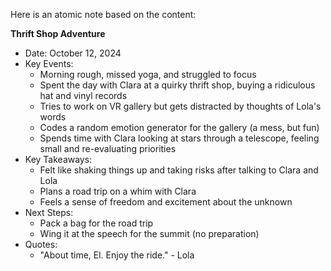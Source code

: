 Here is an atomic note based on the content:

**Thrift Shop Adventure**

* Date: October 12, 2024
* Key Events:
	+ Morning rough, missed yoga, and struggled to focus
	+ Spent the day with Clara at a quirky thrift shop, buying a ridiculous hat and vinyl records
	+ Tries to work on VR gallery but gets distracted by thoughts of Lola's words
	+ Codes a random emotion generator for the gallery (a mess, but fun)
	+ Spends time with Clara looking at stars through a telescope, feeling small and re-evaluating priorities
* Key Takeaways:
	+ Felt like shaking things up and taking risks after talking to Clara and Lola
	+ Plans a road trip on a whim with Clara
	+ Feels a sense of freedom and excitement about the unknown
* Next Steps:
	+ Pack a bag for the road trip
	+ Wing it at the speech for the summit (no preparation)
* Quotes:
	+ "About time, El. Enjoy the ride." - Lola